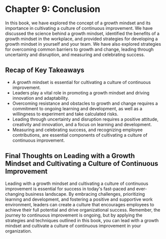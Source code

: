 Chapter 9: Conclusion
=====================

In this book, we have explored the concept of a growth mindset and its importance in cultivating a culture of continuous improvement. We have discussed the science behind a growth mindset, identified the benefits of a growth mindset in the workplace, and provided strategies for developing a growth mindset in yourself and your team. We have also explored strategies for overcoming common barriers to growth and change, leading through uncertainty and disruption, and measuring and celebrating success.

Recap of Key Takeaways
----------------------

* A growth mindset is essential for cultivating a culture of continuous improvement.
* Leaders play a vital role in promoting a growth mindset and driving innovation and adaptability.
* Overcoming resistance and obstacles to growth and change requires a commitment to ongoing learning and development, as well as a willingness to experiment and take calculated risks.
* Leading through uncertainty and disruption requires a positive attitude, creativity and innovation, and a focus on learning and development.
* Measuring and celebrating success, and recognizing employee contributions, are essential components of cultivating a culture of continuous improvement.

Final Thoughts on Leading with a Growth Mindset and Cultivating a Culture of Continuous Improvement
---------------------------------------------------------------------------------------------------

Leading with a growth mindset and cultivating a culture of continuous improvement is essential for success in today's fast-paced and ever-changing business landscape. By embracing challenges, prioritizing learning and development, and fostering a positive and supportive work environment, leaders can create a culture that encourages employees to achieve their full potential and drive organizational success. Remember, the journey to continuous improvement is ongoing, but by applying the strategies and techniques outlined in this book, you can lead with a growth mindset and cultivate a culture of continuous improvement in your organization.
